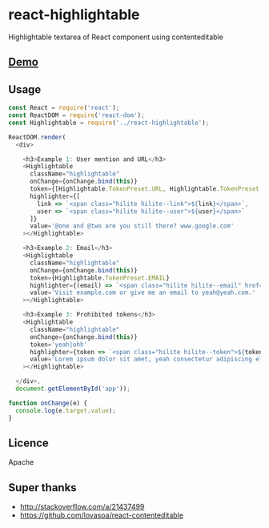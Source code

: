 react-highlightable
=====================

Highlightable textarea of React component using contenteditable

## [Demo](http://piglovesyou.github.io/react-highlightable/)

## Usage
```javascript
const React = require('react');
const ReactDOM = require('react-dom');
const Highlightable = require('../react-highlightable');

ReactDOM.render(
  <div>

    <h3>Example 1: User mention and URL</h3>
    <Highlightable
      className="highlightable"
      onChange={onChange.bind(this)}
      token={[Highlightable.TokenPreset.URL, Highlightable.TokenPreset.USER_MENTION]}
      highlighter={[
        link => `<span class="hilite hilite--link">${link}</span>`,
        user => `<span class="hilite hilite--user">${user}</span>`
      ]}
      value='@one and @two are you still there? www.google.com'
    ></Highlightable>

    <h3>Example 2: Email</h3>
    <Highlightable
      className="highlightable"
      onChange={onChange.bind(this)}
      token={Highlightable.TokenPreset.EMAIL}
      highlighter={(email) => `<span class="hilite hilite--email" href="mailto:${email}">${email}</span>`}
      value='Visit example.com or give me an email to yeah@yeah.com.'
    ></Highlightable>

    <h3>Example 3: Prohibited tokens</h3>
    <Highlightable
      className="highlightable"
      onChange={onChange.bind(this)}
      token='yeah|ohh'
      highlighter={token => `<span class="hilite hilite--token">${token}</span>`}
      value='Lorem ipsum dolor sit amet, yeah consectetur adipiscing elit. Duis eget leo lorem. ohhVivamus pretium risus ac orci molestie, eget malesuada est scelerisque.'
    ></Highlightable>

  </div>,
  document.getElementById('app'));

function onChange(e) {
  console.log(e.target.value);
}
```

## Licence

Apache

## Super thanks

- http://stackoverflow.com/a/21437499
- https://github.com/lovasoa/react-contenteditable
